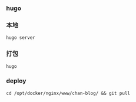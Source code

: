 ### hugo

### **本地**

`hugo server`

### **打包**

`hugo`

### **deploy**

```
cd /opt/docker/nginx/www/chan-blog/ && git pull
```


